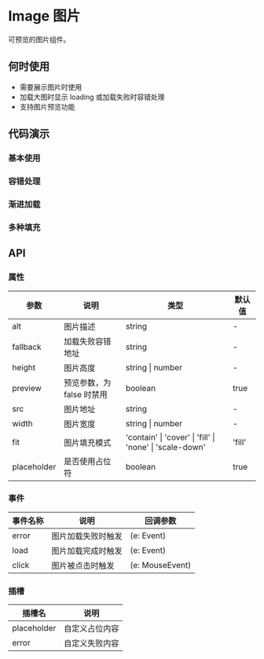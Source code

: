 # Image 图片

可预览的图片组件。

## 何时使用

- 需要展示图片时使用
- 加载大图时显示 loading 或加载失败时容错处理
- 支持图片预览功能

## 代码演示

### 基本使用
<demo src="../demos/image/image-01-base.vue"></demo>

### 容错处理
<demo src="../demos/image/image-02-fallback.vue"></demo>

### 渐进加载
<demo src="../demos/image/image-03-placeholder.vue"></demo>

### 多种填充
<demo src="../demos/image/image-04-object-fit.vue"></demo>

## API

### 属性

| 参数 | 说明 | 类型 | 默认值 |
| --- | --- | --- | --- |
| alt | 图片描述 | string | - |
| fallback | 加载失败容错地址 | string | - |
| height | 图片高度 | string \| number | - |
| preview | 预览参数，为 false 时禁用 | boolean | true |
| src | 图片地址 | string | - |
| width | 图片宽度 | string \| number | - |
| fit | 图片填充模式 | 'contain' \| 'cover' \| 'fill' \| 'none' \| 'scale-down' | 'fill' |
| placeholder | 是否使用占位符 | boolean | true |

### 事件

| 事件名称 | 说明 | 回调参数 |
| --- | --- | --- |
| error | 图片加载失败时触发 | (e: Event) |
| load | 图片加载完成时触发 | (e: Event) |
| click | 图片被点击时触发 | (e: MouseEvent) |

### 插槽

| 插槽名 | 说明 |
| --- | --- |
| placeholder | 自定义占位内容 |
| error | 自定义失败内容 | 